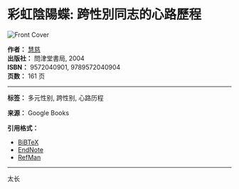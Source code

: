 # 彩虹陰陽蝶: 跨性別同志的心路歷程

![Front Cover](/googlebooks/images/no_cover_thumb.gif)

**作者：** [慧慈](https://www.google.com/search?tbo=p&tbm=bks&q=inauthor:%22%E6%85%A7%E6%85%88%22)  
**出版社：** 問津堂書局, 2004  
**ISBN：** 9572040901, 9789572040904  
**页数：** 161 页  

---

**标签：** 多元性别, 跨性别, 心路历程  

**来源：** Google Books  

**引用格式：**  
- [BiBTeX](https://books.google.com/books/download/%E5%BD%A9%E8%99%B9%E9%99%B0%E9%99%BD%E8%9D%B6.bibtex?id=xaR7AAAACAAJ&output=bibtex)  
- [EndNote](https://books.google.com/books/download/%E5%BD%A9%E8%99%B9%E9%99%B0%E9%99%BD%E8%9D%B6.enw?id=xaR7AAAACAAJ&output=enw)  
- [RefMan](https://books.google.com/books/download/%E5%BD%A9%E8%99%B9%E9%99%B0%E9%99%BD%E8%9D%B6.ris?id=xaR7AAAACAAJ&output=ris)  

---  

太长
